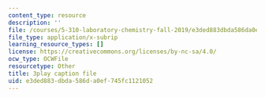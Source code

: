 ```yaml
---
content_type: resource
description: ''
file: /courses/5-310-laboratory-chemistry-fall-2019/e3ded883dbda586da0ef745fc1121052_oc7sODbVGuA.vtt
file_type: application/x-subrip
learning_resource_types: []
license: https://creativecommons.org/licenses/by-nc-sa/4.0/
ocw_type: OCWFile
resourcetype: Other
title: 3play caption file
uid: e3ded883-dbda-586d-a0ef-745fc1121052
---
```

